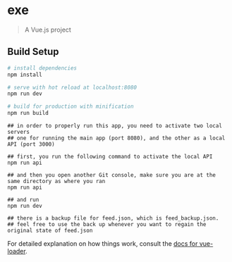 # exe

> A Vue.js project

## Build Setup

``` bash 
# install dependencies
npm install

# serve with hot reload at localhost:8080
npm run dev

# build for production with minification
npm run build
```

```
## in order to properly run this app, you need to activate two local servers
## one for running the main app (port 8080), and the other as a local API (port 3000)

## first, you run the following command to activate the local API
npm run api
```

```
## and then you open another Git console, make sure you are at the same directory as where you ran 
npm run api
 
## and run 
npm run dev
```

```
## there is a backup file for feed.json, which is feed_backup.json. 
## feel free to use the back up whenever you want to regain the original state of feed.json
```

For detailed explanation on how things work, consult the [docs for vue-loader](http://vuejs.github.io/vue-loader).
